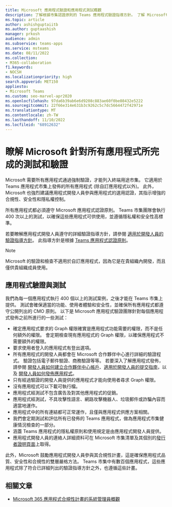 ```yaml
---
title: Microsoft 應用程式驗證和應用程式測試概觀
description: 了解根據市集認證原則的 Teams 應用程式驗證指導方針。 了解 Microsoft 如何確保 Teams 應用程式遵守高標準的隱私權和安全性。
ms.topic: article
author: ashishguptaiitb
ms.author: guptaashish
manager: prkosh
audience: admin
ms.subservice: teams-apps
ms.service: msteams
ms.date: 08/11/2022
ms.collection:
- M365-collaboration
f1.keywords:
- NOCSH
ms.localizationpriority: high
search.appverid: MET150
appliesto:
- Microsoft Teams
ms.custom: seo-marvel-apr2020
ms.openlocfilehash: 97da6b39ab6e6d9208c883ae60f0be08432e5222
ms.sourcegitcommit: 22f66e314e631b3c9262c5c7dc5664472f42971e
ms.translationtype: MT
ms.contentlocale: zh-TW
ms.lasthandoff: 11/10/2022
ms.locfileid: "68912632"
---
```

# <a name="know-about-the-testing-and-validation-done-by-microsoft-for-all-apps"></a>瞭解 Microsoft 針對所有應用程式所完成的測試和驗證

Microsoft 需要所有應用程式通過強制驗證，才能列入終端用途市集。 它適用於 Teams 應用程式市集上發佈的所有應用程式 (除自訂應用程式以外)。 此外，Microsoft 也強烈建議應用程式開發人員參與應用程式的選用認證，其指示增強的合規性、安全性和隱私權控制。

所有應用程式都必須遵守 Microsoft 應用程式認證原則。 Teams 市集團隊會執行 400 次以上的測試，以確保這些應用程式可供使用，並遵循隱私權和安全性高標準。

若要瞭解應用程式開發人員遵守的詳細驗證指導方針，請參閱 [適用於開發人員的驗證指導方針](/microsoftteams/platform/concepts/deploy-and-publish/appsource/prepare/teams-store-validation-guidelines)。 此指導方針是根據 [Teams 應用程式認證原則](/legal/marketplace/certification-policies#1140-teams)。

> [!NOTE]
> Microsoft 的驗證和檢查不適用於自訂應用程式，因為它是在貴組織內開發，而且僅供貴組織成員使用。

## <a name="app-validation-and-testing"></a>應用程式驗證與測試

我們為每一個應用程式執行 400 個以上的測試案例，之後才能在 Teams 市集上提供。 測試會確保適當的功能、使用者體驗和安全性，並確保所有應用程式都遵守公開列出的 CMO 原則。 以下是 Microsoft 應用程式驗證團隊針對每個應用程式發佈之前所進行的一些測試：

* 確定應用程式要求的 Graph 權限確實是應用程式功能需要的權限，而不是任何額外的權限。 會定期檢查現有應用程式的 Graph 權限，以確保應用程式不需要額外的權限。
* 要求使用者登入的應用程式有登出選項。
* 所有應用程式的開發人員都會在 Microsoft 合作夥伴中心進行詳細的驗證程式。 驗證包括電子郵件驗證、商務驗證等等。 若要深入了解應用程式發佈，請參閱 [開發人員如何建立合作夥伴中心帳戶](/microsoftteams/platform/concepts/deploy-and-publish/appsource/prepare/create-partner-center-dev-account)、[適用於開發人員的提交指南](/office/dev/store/add-in-submission-guide)，以及 [開發人員如何發佈應用程式](https://aka.ms/PublishToTeamsStore)。
* 只有經過驗證的開發人員提供的應用程式才能向使用者尋求 Graph 權限。
* 沒有應用程式可以下載可執行檔。
* 應用程式經測試不包含廣告及對其他應用程式的促銷。
* 應用程式經測試，不具攻擊性語言、網路攻擊機器人、垃圾郵件或詐騙內容而適當地運作。
* 應用程式中的所有連結都可正常運作，且僅與應用程式供應方案相關。
* 我們會定期測試和評估所有已發佈的 Teams 應用程式，做為應用程式市集健康情況檢查的一部分。
* 涵蓋 Teams 應用程式的隱私權原則和使用規定是由應用程式開發人員提供。
* 應用程式開發人員的連絡人詳細資料可在 Microsoft 市集清單及其個別的[發行者證明頁面](/microsoft-365-app-certification/teams/teams-apps)上取得。

此外，Microsoft 鼓勵應用程式開發人員參與其合規性計畫，這是確保應用程式品質、安全性和合規性的雙層嚴格方法。 Teams 市集中有數百個應用程式，這些應用程式除了符合已詳細列出的驗證指導方針之外，也遵循這些計畫。

## <a name="related-article"></a>相關文章

* [Microsoft 365 應用程式合規性計畫的系統管理員概觀](overview-of-app-certification.md)

